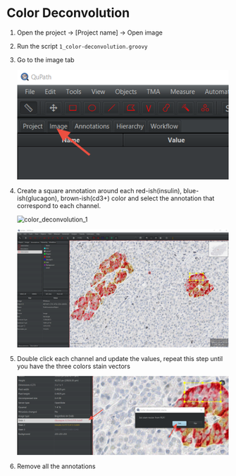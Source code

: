 # Color Deconvolution

1. Open the project → [Project name] → Open image
2. Run the script `1_color-deconvolution.groovy`
3. Go to the image tab
   
   ![Untitled](/img/islet-segmentation-advance/Untitled.png)
    
4. Create a square annotation around each red-ish(insulin), blue-ish(glucagon), brown-ish(cd3+) color and select the annotation that correspond to each channel.

    ![color_deconvolution_1](https://github.com/user-attachments/assets/33635abd-2fd7-4fa9-9b6a-f38e986318b2)

    ![Untitled](/img/islet-segmentation-advance/Untitled2.png)
    
5. Double click each channel and update the values, repeat this step until you have the three colors stain vectors
    
    ![Untitled](/img/islet-segmentation-advance/Untitled3.png)
    
6. Remove all the annotations
